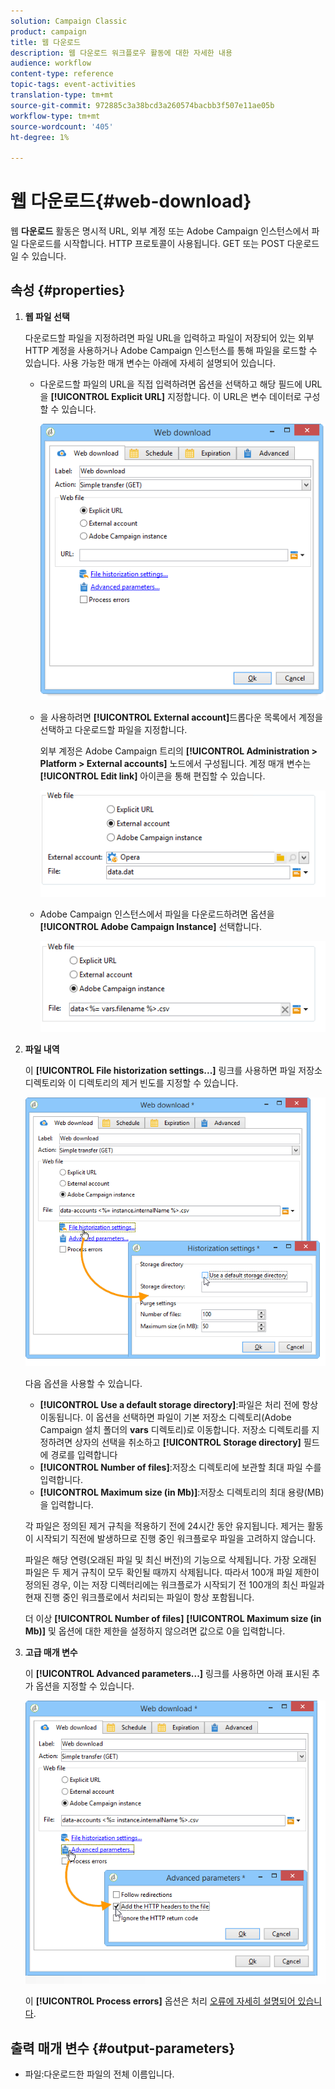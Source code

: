 ```yaml
---
solution: Campaign Classic
product: campaign
title: 웹 다운로드
description: 웹 다운로드 워크플로우 활동에 대한 자세한 내용
audience: workflow
content-type: reference
topic-tags: event-activities
translation-type: tm+mt
source-git-commit: 972885c3a38bcd3a260574bacbb3f507e11ae05b
workflow-type: tm+mt
source-wordcount: '405'
ht-degree: 1%

---
```



# 웹 다운로드{#web-download}

웹 **다운로드** 활동은 명시적 URL, 외부 계정 또는 Adobe Campaign 인스턴스에서 파일 다운로드를 시작합니다. HTTP 프로토콜이 사용됩니다. GET 또는 POST 다운로드일 수 있습니다.

## 속성 {#properties}

1. **웹 파일 선택**

   다운로드할 파일을 지정하려면 파일 URL을 입력하고 파일이 저장되어 있는 외부 HTTP 계정을 사용하거나 Adobe Campaign 인스턴스를 통해 파일을 로드할 수 있습니다. 사용 가능한 매개 변수는 아래에 자세히 설명되어 있습니다.

   * 다운로드할 파일의 URL을 직접 입력하려면 옵션을 선택하고 해당 필드에 URL을 **[!UICONTROL Explicit URL]** 지정합니다. 이 URL은 변수 데이터로 구성할 수 있습니다.

      ![](assets/download_web_edit.png)

   * 을 사용하려면 **[!UICONTROL External account]**&#x200B;드롭다운 목록에서 계정을 선택하고 다운로드할 파일을 지정합니다.

      외부 계정은 Adobe Campaign 트리의 **[!UICONTROL Administration > Platform > External accounts]** 노드에서 구성됩니다. 계정 매개 변수는 **[!UICONTROL Edit link]** 아이콘을 통해 편집할 수 있습니다.

      ![](assets/download_web_edit_external.png)

   * Adobe Campaign 인스턴스에서 파일을 다운로드하려면 옵션을 **[!UICONTROL Adobe Campaign Instance]** 선택합니다.

      ![](assets/download_web_edit_instance.png)

1. **파일 내역**

   이 **[!UICONTROL File historization settings...]** 링크를 사용하면 파일 저장소 디렉토리와 이 디렉토리의 제거 빈도를 지정할 수 있습니다.

   ![](assets/download_web_edit_hist.png)

   다음 옵션을 사용할 수 있습니다.

   * **[!UICONTROL Use a default storage directory]**:파일은 처리 전에 항상 이동됩니다. 이 옵션을 선택하면 파일이 기본 저장소 디렉토리(Adobe Campaign 설치 폴더의 **vars** 디렉토리)로 이동합니다. 저장소 디렉토리를 지정하려면 상자의 선택을 취소하고 **[!UICONTROL Storage directory]** 필드에 경로를 입력합니다
   * **[!UICONTROL Number of files]**:저장소 디렉토리에 보관할 최대 파일 수를 입력합니다.
   * **[!UICONTROL Maximum size (in Mb)]**:저장소 디렉토리의 최대 용량(MB)을 입력합니다.

   각 파일은 정의된 제거 규칙을 적용하기 전에 24시간 동안 유지됩니다. 제거는 활동이 시작되기 직전에 발생하므로 진행 중인 워크플로우 파일을 고려하지 않습니다.

   파일은 해당 연령(오래된 파일 및 최신 버전)의 기능으로 삭제됩니다. 가장 오래된 파일은 두 제거 규칙이 모두 확인될 때까지 삭제됩니다. 따라서 100개 파일 제한이 정의된 경우, 이는 저장 디렉터리에는 워크플로가 시작되기 전 100개의 최신 파일과 현재 진행 중인 워크플로에서 처리되는 파일이 항상 포함됩니다.

   더 이상 **[!UICONTROL Number of files]** **[!UICONTROL Maximum size (in Mb)]** 및 옵션에 대한 제한을 설정하지 않으려면 값으로 0을 입력합니다.

1. **고급 매개 변수**

   이 **[!UICONTROL Advanced parameters...]** 링크를 사용하면 아래 표시된 추가 옵션을 지정할 수 있습니다.

   ![](assets/download_web_edit_advanced.png)

   이 **[!UICONTROL Process errors]** 옵션은 처리 [오류에 자세히 설명되어 있습니다](../../workflow/using/monitoring-workflow-execution.md#processing-errors).

## 출력 매개 변수 {#output-parameters}

* 파일:다운로드한 파일의 전체 이름입니다.
